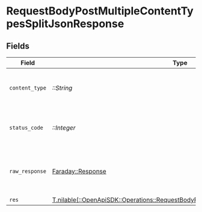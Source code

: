 # RequestBodyPostMultipleContentTypesSplitJsonResponse


## Fields

| Field                                                                                                                                                              | Type                                                                                                                                                               | Required                                                                                                                                                           | Description                                                                                                                                                        |
| ------------------------------------------------------------------------------------------------------------------------------------------------------------------ | ------------------------------------------------------------------------------------------------------------------------------------------------------------------ | ------------------------------------------------------------------------------------------------------------------------------------------------------------------ | ------------------------------------------------------------------------------------------------------------------------------------------------------------------ |
| `content_type`                                                                                                                                                     | *::String*                                                                                                                                                         | :heavy_check_mark:                                                                                                                                                 | HTTP response content type for this operation                                                                                                                      |
| `status_code`                                                                                                                                                      | *::Integer*                                                                                                                                                        | :heavy_check_mark:                                                                                                                                                 | HTTP response status code for this operation                                                                                                                       |
| `raw_response`                                                                                                                                                     | [Faraday::Response](https://www.rubydoc.info/gems/faraday/Faraday/Response)                                                                                        | :heavy_check_mark:                                                                                                                                                 | Raw HTTP response; suitable for custom response parsing                                                                                                            |
| `res`                                                                                                                                                              | [T.nilable(::OpenApiSDK::Operations::RequestBodyPostMultipleContentTypesSplitJsonRes)](../../models/operations/requestbodypostmultiplecontenttypessplitjsonres.md) | :heavy_minus_sign:                                                                                                                                                 | OK                                                                                                                                                                 |